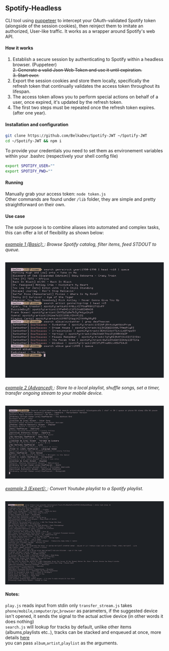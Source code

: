## Spotify-Headless
CLI tool using [puppeteer](https://github.com/puppeteer/puppeteer) to intercept your OAuth-validated Spotify token (alongside of the session cookies), then reinject them to imitate an authorized, User-like traffic. It works as a wrapper around Spotify's web API.
#### How it works
1. Establish a secure session by authenticating to Spotify within a headless browser. (Puppeteer)<br><del>2. Generate a valid Json Web Token and use it until expiration.</del> <br> <del>3. Start over.</strike> <br>
2. Export the session cookies and store them locally, specifically the refresh token that continually validates the access token throughout its lifespan.
3. The access token allows you to perform special actions on behalf of a user, once expired, it's updated by the refresh token.
4. The first two steps must be repeated once the refresh token expires. (after one year).

#### Installation and configuration
```bash
git clone https://github.com/BelkaDev/Spotify-JWT ~/Spotify-JWT
cd ~/Spotify-JWT && npm i
```
To provide your credentials you need to set them as environement variables within your .bashrc (respectively your shell config file) <br>
``` bash
export SPOTIFY_USER=""
export SPOTIFY_PWD=""
```
#### Running
Manually grab your access token: `node token.js` <br>
Other commands are found under `/lib` folder, they are simple and pretty straightforward on their own.

#### Use case
The sole purpose is to combine aliases into automated and complex tasks, this can offer a lot of flexibility as shown below:
###### <u> example 1 (Basic):  </u>: Browse Spotify catalog, filter items, feed STDOUT to queue.
![example 1](static/basic.png)
###### <u> example 2 (Advanced) </u>: Store to a local playlist, shuffle songs, set a timer, transfer ongoing stream to your mobile device.
![example 2](static/advanced.png)
###### <u> example 3 (Expert):  </u>: Convert Youtube playlist to a Spotify playlist.
![example 1](static/expert.png)


#### Notes:
`play.js` reads input from stdin only
`transfer_stream.js` takes `phone/mobile`,`computer/pc`,`browser` as parameters, if the suggested device isn't opened, it sends the signal to the actual active device (in other words it does nothing) </br>
`search.js` will lookup for tracks by default, unlike other items (albums,playlists etc..), tracks can be stacked and enqueued at once, more details [here](https://developer.spotify.com/documentation/web-api/reference/player/start-a-users-playback/) </br>
you can pass `album`,`artist`,`playlist` as the arguments.
